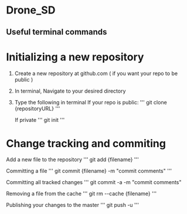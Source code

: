# Drone_SD

## Useful terminal commands
# Initializing a new repository
1. Create a new repository at github.com ( if you want your repo to be public )
2.  In terminal, Navigate to your desired directory
3. Type the following in terminal
	If your repo is public:
	'''
	git clone {repositoryURL}
	'''
	
	If private
	'''
	git init
	'''

# Change tracking and commiting
Add a new file to the repository
'''
git add {filename}
'''

Committing a file
'''
git commit {filename} -m "commit comments"
'''

Committing all tracked changes
'''
git commit -a -m "commit comments"

Removing a file from the cache
'''
git rm --cache {filename}
'''

Publishing your changes to the master
'''
git push -u
'''

